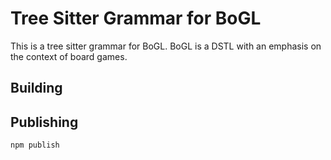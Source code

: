 # Tree Sitter Grammar for BoGL

This is a tree sitter grammar for BoGL. BoGL is a DSTL with an emphasis on the context of board games.

## Building

## Publishing

```
npm publish
```
